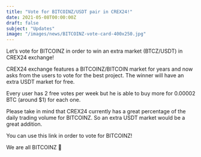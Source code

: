 ```yaml
---
title: "Vote for BITCOINZ/USDT pair in CREX24!"
date: 2021-05-08T00:00:00Z
draft: false
subject: "Updates"
image: "/images/news/BITCOINZ-vote-card-400x250.jpg"
---
```


Let’s vote for BITCOINZ in order to win an extra market (BTCZ/USDT) in CREX24 exchange!

CREX24 exchange features a BITCOINZ/BITCOIN market for years and now asks from the users to vote for the best project. The winner will have an extra USDT market for free.

Every user has 2 free votes per week but he is able to buy more for 0.00002 BTC (around $1) for each one.

Please take in mind that CREX24 currently has a great percentage of the daily trading volume for BITCOINZ. So an extra USDT market would be a great addition.

You can use this link in order to vote for BITCOINZ!

We are all BITCOINZ 🙂
